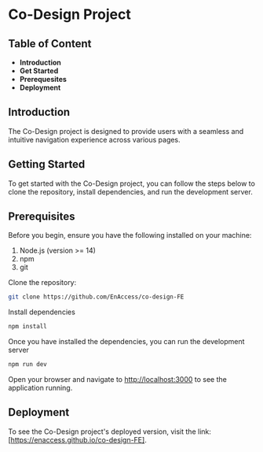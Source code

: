 # Co-Design Project

## Table of Content

- **Introduction**
- **Get Started**
- **Prerequesites**
- **Deployment**


## Introduction
The Co-Design project is designed to provide users with a seamless and intuitive navigation experience across various pages. 

## Getting Started
To get started with the Co-Design project, you can follow the steps below to clone the repository, install dependencies, and run the development server.

## Prerequisites
Before you begin, ensure you have the following installed on your machine:
1. Node.js (version >= 14)
2. npm
3. git

Clone the repository: 
```bash
git clone https://github.com/EnAccess/co-design-FE
```

Install dependencies
```bash
npm install
```
Once you have installed the dependencies, you can run the development server

```bash
npm run dev
```

Open your browser and navigate to [http://localhost:3000](http://localhost:3000) to see the application running.

## Deployment
To see the Co-Design project's deployed version, visit the link: [https://enaccess.github.io/co-design-FE].





